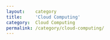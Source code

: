 ```yaml
---
layout:    category
title:     'Cloud Computing'
category:  Cloud Computing
permalink: /category/cloud-computing/
---
```

